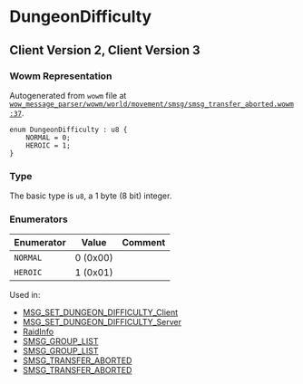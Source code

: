 # DungeonDifficulty

## Client Version 2, Client Version 3

### Wowm Representation

Autogenerated from `wowm` file at [`wow_message_parser/wowm/world/movement/smsg/smsg_transfer_aborted.wowm:37`](https://github.com/gtker/wow_messages/tree/main/wow_message_parser/wowm/world/movement/smsg/smsg_transfer_aborted.wowm#L37).

```rust,ignore
enum DungeonDifficulty : u8 {
    NORMAL = 0;
    HEROIC = 1;
}
```
### Type
The basic type is `u8`, a 1 byte (8 bit) integer.
### Enumerators
| Enumerator | Value  | Comment |
| --------- | -------- | ------- |
| `NORMAL` | 0 (0x00) |  |
| `HEROIC` | 1 (0x01) |  |

Used in:
* [MSG_SET_DUNGEON_DIFFICULTY_Client](msg_set_dungeon_difficulty_client.md)
* [MSG_SET_DUNGEON_DIFFICULTY_Server](msg_set_dungeon_difficulty_server.md)
* [RaidInfo](raidinfo.md)
* [SMSG_GROUP_LIST](smsg_group_list.md)
* [SMSG_GROUP_LIST](smsg_group_list.md)
* [SMSG_TRANSFER_ABORTED](smsg_transfer_aborted.md)
* [SMSG_TRANSFER_ABORTED](smsg_transfer_aborted.md)

